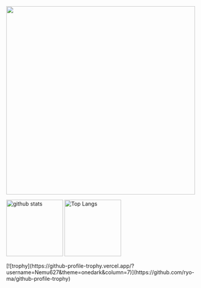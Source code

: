 <img src="https://github-widgetbox.vercel.app/api/profile?username=Nemu627&data=followers,repositories,stars,commits" width="500">  
<p align="left"> 
  <img alt="github stats" height="150px" src="https://github-readme-stats.vercel.app/api?username=Nemu627&show_icons=ture&bg_color=30,e96443,904e95&title_color=fff&text_color=fff" />
  <img alt="Top Langs" height="150px" src="https://github-readme-stats.vercel.app/api/top-langs/?username=Nemu627&layout=compact&show_icons=true&bg_color=30,e96443,904e95&title_color=fff&text_color=fff" />
</p>  
[![trophy](https://github-profile-trophy.vercel.app/?username=Nemu627&theme=onedark&column=7)](https://github.com/ryo-ma/github-profile-trophy)

